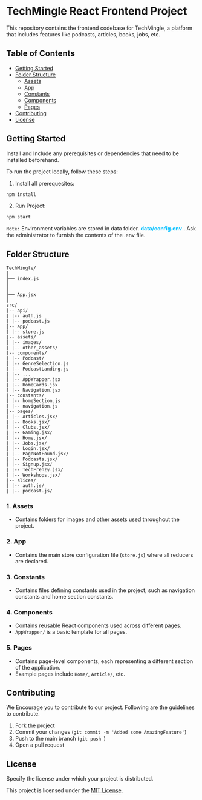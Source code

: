 # TechMingle React Frontend Project

This repository contains the frontend codebase for TechMingle, a platform that includes features like podcasts, articles, books, jobs, etc.

## Table of Contents

- [Getting Started](#getting-started)
- [Folder Structure](#folder-structure)
  - [Assets](#1-assets)
  - [App](#2-app)
  - [Constants](#3-constants)
  - [Components](#4-components)
  - [Pages](#5-pages)
- [Contributing](#contributing)
- [License](#license)

## Getting Started

Install and Include any prerequisites or dependencies that need to be installed beforehand.

To run the project locally, follow these steps:

1. Install all prerequesites:

```bash
npm install
```
2. Run Project:

```bash
npm start
```

``Note:`` Environment variables are stored in data folder. <span style="font-weight:bold;color:deepskyblue;">data/config.env</span> . Ask the administrator to furnish the contents of the .env file.

## Folder Structure

```
TechMingle/
│
├── index.js
│
│
├── App.jsx
│
src/
|-- api/
| |-- auth.js
| |-- podcast.js
|-- app/
| |-- store.js
|-- assets/
| |-- images/
| |-- other_assets/
|-- components/
| |-- Podcast/
| |-- GenreSelection.js
| |-- PodcastLanding.js
| |-- ...
| |-- AppWrapper.jsx
| |-- HomeCards.jsx
| |-- Navigation.jsx
|-- constants/
| |-- homeSection.js
| |-- navigation.js
|-- pages/
| |-- Articles.jsx/
| |-- Books.jsx/
| |-- Clubs.jsx/
| |-- Gaming.jsx/
| |-- Home.jsx/
| |-- Jobs.jsx/
| |-- Login.jsx/
| |-- PageNotFound.jsx/
| |-- Podcasts.jsx/
| |-- Signup.jsx/
| |-- TechFrenzy.jsx/
| |-- Workshops.jsx/
|-- slices/
| |-- auth.js/
| |-- podcast.js/
```

### 1. Assets
   - Contains folders for images and other assets used throughout the project.

### 2. App
   - Contains the main store configuration file (`store.js`) where all reducers are declared.

### 3. Constants
   - Contains files defining constants used in the project, such as navigation constants and home section constants.

### 4. Components
   - Contains reusable React components used across different pages.
   - `AppWrapper/` is a basic template for all pages.

### 5. Pages
   - Contains page-level components, each representing a different section of the application.
   - Example pages include `Home/`, `Article/`, etc.

## Contributing

We Encourage you to contribute to our project. Following are the guidelines to contribute.

1. Fork the project
2. Commit your changes (`git commit -m 'Added some AmazingFeature'`)
3. Push to the main branch (`git push `)
4. Open a pull request

## License

Specify the license under which your project is distributed.

This project is licensed under the [MIT License](#).
